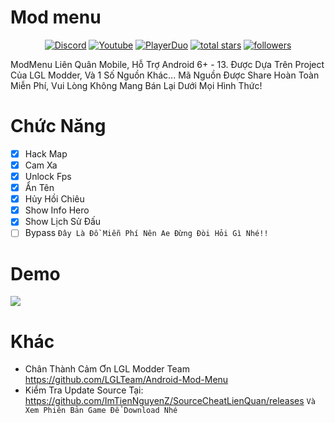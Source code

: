 # Mod menu
<p align="center">
  <a href="https://discord.gg/79ucHtZn5w"><img alt="Discord" title="Discord" src="https://img.shields.io/badge/-Discord-7289DA?style=for-the-badge&logo=discord&logoColor=white"/></a>
  <a href="https://www.youtube.com/c/ImTienNguyenZ"><img alt="Youtube" title="Youtube" src="https://img.shields.io/badge/-Youtube-FF0000?style=for-the-badge&logo=youtube&logoColor=white"/></a>
  <a href="https://playerduo.net/NguyenTienTiny"><img alt="PlayerDuo" title="PlayerDuo" src="https://img.shields.io/badge/-PlayerDuo-ff7389?style=for-the-badge&logo=kofi&logoColor=white"/></a>
<a href="https://github.com/ImTienNguyenZ?tab=repositories&sort=stargazers">
    <img alt="total stars" title="Total stars on GitHub" src="https://custom-icon-badges.demolab.com/github/stars/ImTienNguyenZ?color=B8B92B&style=for-the-badge&labelColor=959532&logo=star"/></a>
   <a href="https://github.com/ImTienNguyenZ"><img alt="followers" title="Follow me on Github" src="https://img.shields.io/github/followers/ImTienNguyenZ?color=236ad3&style=for-the-badge&logo=github&label=Follow"/></a>
 </p>
ModMenu Liên Quân Mobile, Hỗ Trợ Android 6+ - 13.
Được Dựa Trên Project Của LGL Modder, Và 1 Số Nguồn Khác...
Mã Nguồn Được Share Hoàn Toàn Miễn Phí, Vui Lòng Không Mang Bán Lại Dưới Mọi Hình Thức!

# Chức Năng
- [x] Hack Map
- [x] Cam Xa
- [x] Unlock Fps
- [x] Ẩn Tên
- [x] Hủy Hồi Chiêu
- [x] Show Info Hero
- [x] Show Lịch Sử Đấu
- [ ] Bypass
``Đây Là Đồ Miễn Phí Nên Ae Đừng Đòi Hỏi Gì Nhé!!``

# Demo
![](https://i.ibb.co/86hGvqP/ezgif-com-video-to-gif.gif)

# Khác
- Chân Thành Cảm Ơn LGL Modder Team https://github.com/LGLTeam/Android-Mod-Menu
- Kiểm Tra Update Source Tại: https://github.com/ImTienNguyenZ/SourceCheatLienQuan/releases 
`Và Xem Phiên Bản Game Để Download Nhé`
